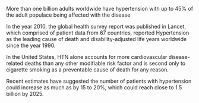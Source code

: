 More than one billion adults worldwide have hypertension with up to 45% of the adult populace being affected with the disease

In the year 2010, the global health survey report was published in Lancet, which comprised of patient data from 67 countries, reported Hypertension as the leading cause of death and disability-adjusted life years worldwide since the year 1990.

In the United States, HTN alone accounts for more cardiovascular disease-related deaths than any other modifiable risk factor and is second only to cigarette smoking as a preventable cause of death for any reason.

Recent estimates have suggested the number of patients with hypertension could increase as much as by 15 to 20%, which could reach close to 1.5 billion by 2025.